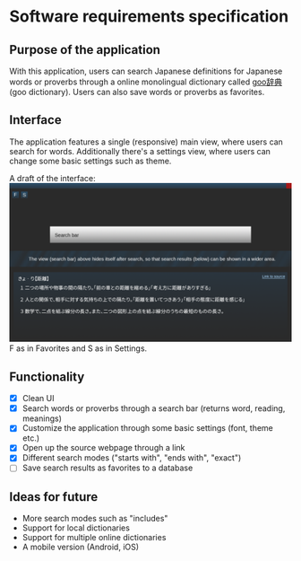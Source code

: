 # Software requirements specification
## Purpose of the application
With this application, users can search Japanese definitions for Japanese words or proverbs through a online monolingual dictionary called [goo辞典](https://dictionary.goo.ne.jp) (goo dictionary). Users can also save words or proverbs as favorites.

## Interface
The application features a single (responsive) main view, where users can search for words. Additionally there's a settings view, where users can change some basic settings such as theme.

A draft of the interface: 
![interface](interface_draft.png)
F as in Favorites and S as in Settings.

## Functionality
- [x] Clean UI
- [x] Search words or proverbs through a search bar (returns word, reading, meanings)
- [x] Customize the application through some basic settings (font, theme etc.)
- [x] Open up the source webpage through a link
- [x] Different search modes ("starts with", "ends with", "exact")
- [ ] Save search results as favorites to a database
 
## Ideas for future
 * More search modes such as "includes"
 * Support for local dictionaries
 * Support for multiple online dictionaries
 * A mobile version (Android, iOS)
 